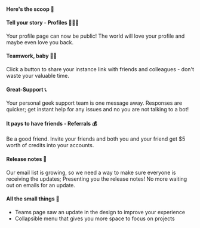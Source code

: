 #### Here's the scoop 🍨

#### Tell your story - Profiles 👩🏻‍💼
Your profile page can now be public! The world will love your profile and maybe even love you back.

#### Teamwork, baby 🙌🏻
Click a button to share your instance link with friends and colleagues - don't waste your valuable time.

#### Great-Support 📞
Your personal geek support team is one message away. Responses are quicker; get instant help for any issues and no you are not talking to a bot!

#### It pays to have friends - Referrals 💰
Be a good friend. Invite your friends and both you and your friend get $5 worth of credits into your accounts.

#### Release notes 📣
Our email list is growing, so we need a way to make sure everyone is receiving the updates; Presenting you the release notes! No more waiting out on emails for an update.

#### All the small things 🧮
- Teams page saw an update in the design to improve your experience
- Collapsible menu that gives you more space to focus on projects

